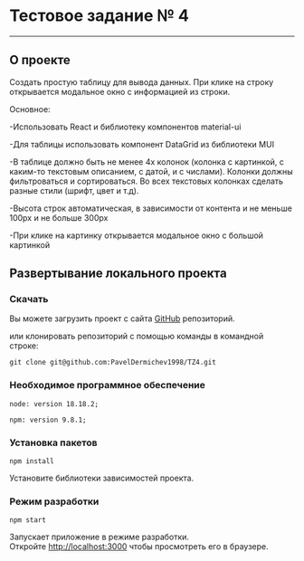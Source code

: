 # Тестовое задание № 4

***
## О проекте

Создать простую таблицу для вывода данных.
При клике на строку открывается модальное окно с информацией из строки.

Основное:

-Использовать React и библиотеку компонентов material-ui

-Для таблицы использовать компонент DataGrid из библиотеки MUI

-В таблице должно быть не менее 4х колонок (колонка с картинкой, с каким-то текстовым описанием, с датой, и с числами).
Колонки должны фильтроваться и сортироваться.
Во всех текстовых колонках сделать разные стили (шрифт, цвет и т.д).

-Высота строк автоматическая, в зависимости от контента и не меньше 100px и не больше  300px

-При клике на картинку открывается модальное окно с большой картинкой

## Развертывание локального проекта
### Скачать

Вы можете загрузить проект с сайта [GitHub](https://github.com/PavelDermichev1998/TZ4) репозиторий.

или клонировать репозиторий с помощью команды в командной строке:
````
git clone git@github.com:PavelDermichev1998/TZ4.git
````

### Необходимое программное обеспечение

`node: version 18.18.2;`

`npm: version 9.8.1;`

### Установка пакетов

````
npm install
````
Установите библиотеки зависимостей проекта.

### Режим разработки
````
npm start
````
Запускает приложение в режиме разработки.\
Откройте [http://localhost:3000](http://localhost:3000) чтобы просмотреть его в браузере.



